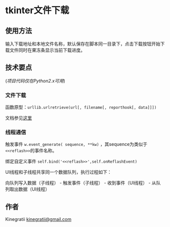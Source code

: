 # tkinter文件下载 

## 使用方法

输入下载地址和本地文件名称，默认保存在脚本同一目录下，点击下载按钮开始下载文件同时在果冻条显示当前下载进度。

## 技术要点

(*项目代码仅在Python2.x可用*)

### 文件下载

函数原型：`urllib.urlretrieve(url[, filename[, reporthook[, data]]])`

文档参见[这里](https://docs.python.org/2.7/library/urllib.html#urllib.urlretrieve)

### 线程通信

触发事件 `w.event_generate( sequence, **kw)` ，其sequence为类似于`<<reflash>>`的事件名称。

绑定自定义事件 `self.bind('<<reflash>>',self.onReflashEvent)`

UI线程和子线程共享同一个数据队列，执行过程如下：

向队列写入数据（子线程） - 触发事件（子线程） - 收到事件（UI线程） - 从队列取出数据（UI线程）


## 作者

Kinegratii <kinegratii@gmail.com>